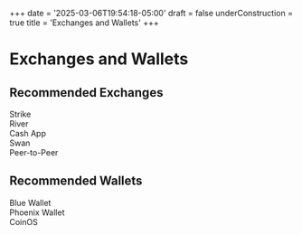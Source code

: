 +++
date = '2025-03-06T19:54:18-05:00'
draft = false
underConstruction = true
title = 'Exchanges and Wallets'
+++

<div class="tight-margin">

# Exchanges and Wallets

## Recommended Exchanges

Strike  
River  
Cash App  
Swan  
Peer-to-Peer

## Recommended Wallets

Blue Wallet  
Phoenix Wallet  
CoinOS  

</div>